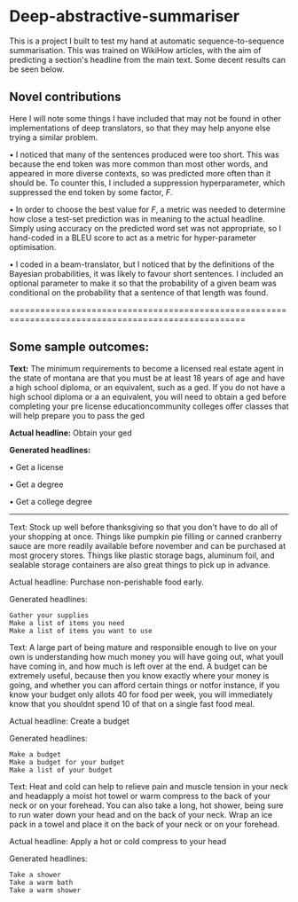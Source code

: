 # Deep-abstractive-summariser

This is a project I built to test my hand at automatic sequence-to-sequence summarisation. This was trained on WikiHow articles, with the aim of predicting a section's headline from the main text. Some decent results can be seen below.

## Novel contributions

Here I will note some things I have included that may not be found in other implementations of deep translators, so that they may help anyone else trying a similar problem.

• I noticed that many of the sentences produced were too short. This was because the end token was more common than most other words, and appeared in more diverse contexts, so was predicted more often than it should be. To counter this, I included a suppression hyperparameter, which suppressed the end token by some factor, _F_.

• In order to choose the best value for _F_, a metric was needed to determine how close a test-set prediction was in meaning to the actual headline. Simply using accuracy on the predicted word set was not appropriate, so I hand-coded in a BLEU score to act as a metric for hyper-parameter optimisation.

• I coded in a beam-translator, but I noticed that by the definitions of the Bayesian probabilities, it was likely to favour short sentences. I included an optional parameter to make it so that the probability of a given beam was conditional on the probability that a sentence of that length was found.

====================================================================================================

## Some sample outcomes:

__Text:__ The minimum requirements to become a licensed real estate agent in the state of montana are that you must be at least 18 years of age and have a high school diploma, or an equivalent, such as a ged. If you do not have a high school diploma or a an equivalent, you will need to obtain a ged before completing your pre license educationcommunity colleges offer classes that will help prepare you to pass the ged

__Actual headline:__ Obtain your ged

__Generated headlines:__

• Get a license

• Get a degree

• Get a college degree

--------------------------------------------------------------------------------------------------------------

Text: Stock up well before thanksgiving so that you don't have to do all of your shopping at once. Things like pumpkin pie filling or canned cranberry sauce are more readily available before november and can be purchased at most grocery stores. Things like plastic storage bags, aluminum foil, and sealable storage containers are also great things to pick up in advance.

Actual headline: Purchase non-perishable food early.

Generated headlines:

    Gather your supplies
    Make a list of items you need
    Make a list of items you want to use

Text: A large part of being mature and responsible enough to live on your own is understanding how much money you will have going out, what youll have coming in, and how much is left over at the end. A budget can be extremely useful, because then you know exactly where your money is going, and whether you can afford certain things or notfor instance, if you know your budget only allots 40 for food per week, you will immediately know that you shouldnt spend 10 of that on a single fast food meal.

Actual headline: Create a budget

Generated headlines:

    Make a budget
    Make a budget for your budget
    Make a list of your budget

Text: Heat and cold can help to relieve pain and muscle tension in your neck and headapply a moist hot towel or warm compress to the back of your neck or on your forehead. You can also take a long, hot shower, being sure to run water down your head and on the back of your neck. Wrap an ice pack in a towel and place it on the back of your neck or on your forehead.

Actual headline: Apply a hot or cold compress to your head

Generated headlines:

    Take a shower
    Take a warm bath
    Take a warm shower

